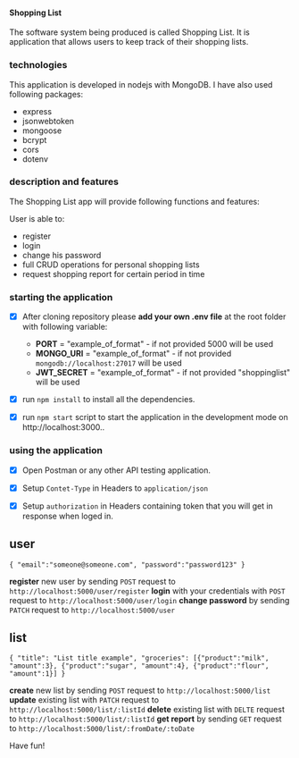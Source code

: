 #### Shopping List
The software system being produced is called Shopping List. It is application that allows users to keep track of their shopping lists.

### technologies
This application is developed in nodejs with MongoDB. I have also used following packages:

 - express
 - jsonwebtoken
 - mongoose
 - bcrypt
 - cors
 - dotenv

### description and features
The Shopping List app will provide following functions and features:

User is able to:
 - register
 - login
 - change his password
 - full CRUD operations for personal shopping lists
 - request shopping report for certain period in time

### starting the application
- [x] After cloning repository please **add your own .env file** at the root folder with following variable: 
  - **PORT** = "example_of_format" - if not provided 5000 will be used
  - **MONGO_URI** = "example_of_format" - if not provided `mongodb://localhost:27017` will be used
  - **JWT_SECRET** = "example_of_format" - if not provided "shoppinglist" will be used
- [x] run `npm install` to install all the dependencies. 
- [x] run `npm start` script to start the application in the development mode on http://localhost:3000.. 


### using the application
- [x] Open Postman or any other API testing application.
- [x] Setup ` Contet-Type ` in Headers to ` application/json ` 
- [x] Setup ` authorization ` in Headers containing token that you will get in response when loged in. 


## user

` {
  "email":"someone@someone.com",
  "password":"password123"
} `

**register** new user by sending ` POST ` request to ` http://localhost:5000/user/register `
**login** with your credentials with ` POST ` request to ` http://localhost:5000/user/login `
**change password** by sending ` PATCH ` request to ` http://localhost:5000/user `


## list 

` {
    "title": "List title example",
    "groceries": [{"product":"milk", "amount":3}, {"product":"sugar", "amount":4}, {"product":"flour", "amount":1}]
} `

**create** new list by sending ` POST ` request to ` http://localhost:5000/list `
**update** existing list with ` PATCH ` request to ` http://localhost:5000/list/:listId `
**delete** existing list with ` DELTE ` request to ` http://localhost:5000/list/:listId `
**get report** by sending ` GET ` request to ` http://localhost:5000/list/:fromDate/:toDate `

Have fun!
